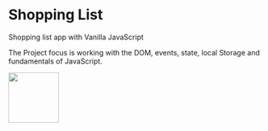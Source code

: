 # Shopping List

Shopping list app with Vanilla JavaScript

The Project focus is working with the DOM, events, state, local Storage and fundamentals of JavaScript.

<img src="https://github.com/manabt/Shopping-list/assets/84787038/1cd36b1a-7d42-48f2-995b-f03208811955" width="100" height="100">

